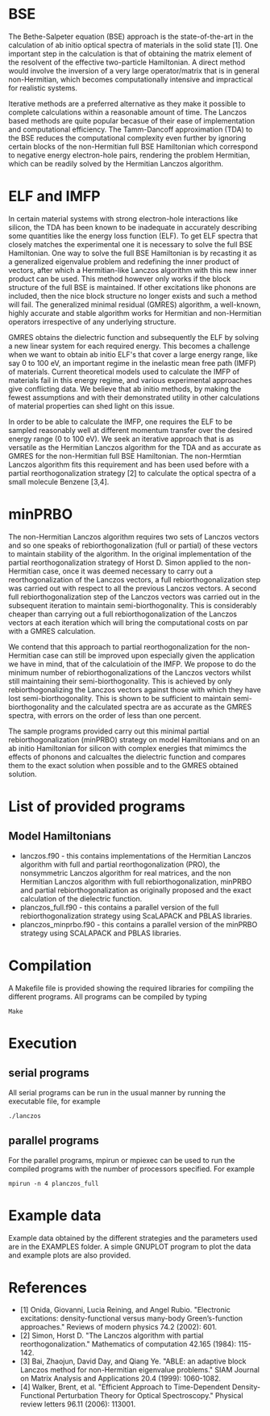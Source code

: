 # BSE
The Bethe-Salpeter equation (BSE) approach is the state-of-the-art in the calculation of ab initio optical spectra of materials in the solid state [1]. One important step in the calculation is that of obtaining the matrix element of the resolvent of the effective two-particle Hamiltonian. A direct method would involve the inversion of a very large operator/matrix that is in general non-Hermitian, which becomes computationally intensive and impractical for realistic systems.

Iterative methods are a preferred alternative as they make it possible to complete calculations within a reasonable amount of time. The Lanczos based methods are quite popular becasue of their ease of implementation and computational efficiency. The Tamm-Dancoff approximation (TDA) to the BSE reduces the computational complexity even further by ignoring certain blocks of the non-Hermitian full BSE Hamiltonian which correspond to negative energy electron-hole pairs, rendering the problem Hermitian, which can be readily solved by the Hermitian Lanczos algorithm.

# ELF and IMFP
In certain material systems with strong electron-hole interactions like silicon, the TDA has been known to be inadequate in accurately describing some quantities like the energy loss function (ELF). To get ELF spectra that closely matches the experimental one it is necessary to solve the full BSE Hamiltonian. One way to solve the full BSE Hamiltonian is by recasting it as a generalized eigenvalue problem and redefining the inner product of vectors, after which a Hermitian-like Lanczos algorithm with this new inner product can be used. This method however only works if the block structure of the full BSE is maintained. If other excitations like phonons are included, then the nice block structure no longer exists and such a method will fail. The generalized minimal residual (GMRES) algorithm, a well-known, highly accurate and stable algorithm works for Hermitian and non-Hermitian operators irrespective of any underlying structure. 

GMRES obtains the dielectric function and subsequently the ELF by solving a new linear system for each required energy. This becomes a challenge when we want to obtain ab initio ELF's that cover a large energy range, like say 0 to 100 eV, an important regime in the inelastic mean free path (IMFP) of materials. Current theoretical models used to calculate the IMFP of materials fail in this energy regime, and various experimental approaches give conflicting data. We believe that ab initio methods, by making the fewest assumptions and with their demonstrated utility in other calculations of material properties can shed light on this issue.

In order to be able to calculate the IMFP, one requires the ELF to be sampled reasonably well at different momentum transfer over the desired energy range (0 to 100 eV). We seek an iterative approach that is as versatile as the Hermitian Lanczos algorithm for the TDA and as accurate as GMRES for the non-Hermitian full BSE Hamiltonian. The non-Hermtian Lanczos algorithm fits this requirement and has been used before with a partial reorthogonalization strategy [2] to calculate the optical spectra of a small molecule Benzene [3,4].

# minPRBO
The non-Hermitian Lanczos algorithm requires two sets of Lanczos vectors and so one speaks of rebiorthogonalization (full or partial) of these vectors to maintain stability of the algorithm. In the original implementation of the partial reorthogonalization strategy of Horst D. Simon applied to the non-Hermitian case, once it was deemed necessary to carry out a reorthogonalization of the Lanczos vectors, a full rebiorthogonalization step was carried out with respect to all the previous Lanczos vectors. A second full rebiorthogonalization step of the Lanczos vectors was carried out in the subsequent iteration to maintain semi-biorthogonality. This is considerably cheaper than carrying out a full rebiorthogonalization of the Lanczos vectors at each iteration which will bring the computational costs on par with a GMRES calculation.

We contend that this approach to partial reorthogonalization for the non-Hermitian case can still be improved upon especially given the application we have in mind, that of the calculatioin of the IMFP.
We propose to do the minimum number of rebiorthogonalizations of the Lanczos vectors whilst still maintaining their semi-biorthogonality. This is achieved by only rebiorthogonalizing the Lanczos vectors against those with which they have lost semi-biorthogonality. This is shown to be sufficient to maintain semi-biorthogonality and the calculated spectra are as accurate as the GMRES spectra, with errors on the order of less than one percent.

The sample programs provided carry out this minimal partial rebiorthogonalization (minPRBO) strategy on model Hamiltonians and on an ab initio Hamiltonian for silicon with complex energies that mimimcs the effects of phonons and calcualtes the dielectric function and compares them to the exact solution when possible and to the GMRES obtained solution.

# List of provided programs

## Model Hamiltonians
* lanczos.f90 - this contains implementations of the Hermitian Lanczos algorithm with full and partial reorthogonalization (PRO), the nonsymmetric Lanczos algorithm for real matrices, and the non Hermitian Lanczos algorithm with full rebiorthogonalization, minPRBO and partial rebiorthogonalization as originally proposed and the exact calculation of the dielectric function.
* planczos_full.f90 - this contains a parallel version of the full rebiorthogonalization strategy using ScaLAPACK and PBLAS libraries.
* planczos_minprbo.f90 -  this contains a parallel version of the minPRBO strategy using SCALAPACK and PBLAS libraries.

# Compilation
A Makefile file is provided showing the required libraries for compiling the different programs. All programs can be compiled by typing 

```
Make
```

# Execution
## serial programs
All serial programs can be run in the usual manner by running the executable file, for example
```
./lanczos
```
## parallel programs
For the parallel programs, mpirun or mpiexec can be used to run the compiled programs with the number of processors specified. For example
```
mpirun -n 4 planczos_full
```

# Example data
Example data obtained by the different strategies and the parameters used are in the EXAMPLES folder. A simple GNUPLOT program to plot the data and example plots are also provided.

# References
- [1] Onida, Giovanni, Lucia Reining, and Angel Rubio. "Electronic excitations: density-functional versus many-body Green’s-function approaches." Reviews of modern physics 74.2 (2002): 601.
- [2] Simon, Horst D. "The Lanczos algorithm with partial reorthogonalization." Mathematics of computation 42.165 (1984): 115-142.
- [3] Bai, Zhaojun, David Day, and Qiang Ye. "ABLE: an adaptive block Lanczos method for non-Hermitian eigenvalue problems." SIAM Journal on Matrix Analysis and Applications 20.4 (1999): 1060-1082.
- [4] Walker, Brent, et al. "Efficient Approach to Time-Dependent Density-Functional Perturbation Theory<? format?> for Optical Spectroscopy." Physical review letters 96.11 (2006): 113001.
